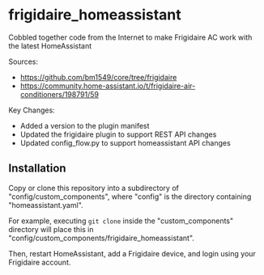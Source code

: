 # frigidaire_homeassistant
Cobbled together code from the Internet to make Frigidaire AC work with the latest HomeAssistant

Sources:
- https://github.com/bm1549/core/tree/frigidaire
- https://community.home-assistant.io/t/frigidaire-air-conditioners/198791/59

Key Changes:
- Added a version to the plugin manifest
- Updated the frigidaire plugin to support REST API changes
- Updated config\_flow.py to support homeassistant API changes

## Installation

Copy or clone this repository into a subdirectory of "config/custom\_components",
where "config" is the directory containing "homeassistant.yaml".

For example, executing `git clone` inside the "custom\_components" directory
will place this in "config/custom\_components/frigidaire\_homeassistant".

Then, restart HomeAssistant, add a Frigidaire device, and login using your
Frigidaire account.
